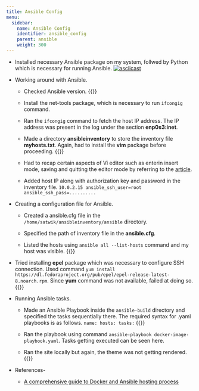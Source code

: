 ```yaml
---
title: Ansible Config
menu:
  sidebar:
    name: Ansible Config
    identifier: ansible_config
    parent: ansible
    weight: 300
---
```



- Installed necessary Ansible package on my system, follwed by Python which is necessary for running Ansible.
[![asciicast](https://asciinema.org/a/3Usqq3IbjQ4TWelFzGShOoIZJ.svg)](https://asciinema.org/a/3Usqq3IbjQ4TWelFzGShOoIZJ)

- Working around with Ansible.

  - Checked Ansible version.
  {{<asciinema usXyeJGiUNea0Td0IrCq8yhmJ>}}
  
  - Install the net-tools package, which is necessary to run `ifcongig` command.
  
  - Ran the `ifcongig` command to fetch the host IP address. The IP address was present in the log under the section **enp0s3:inet**.
  
  - Made a directory **ansibleinventory** to store the inventory file **myhosts.txt**. Again, had to install the **vim** package before proceeding.
  {{<asciinema TD0Ng5gy9l3omaHkATyYCWdxW>}}
  
  - Had to recap certain aspects of Vi editor such as enterin insert mode, saving and quitting the editor mode by referring to the [article](https://www.guru99.com/the-vi-editor.html).
  
  - Added host IP along with authorization key and password in the inventory file.
  `10.0.2.15 ansible_ssh_user=root ansible_ssh_pass=..........`
  
- Creating a configuration file for Ansible.

  - Created a ansible.cfg file in the ```/home/satwik/ansibleinventory/ansible``` directory.
  
  - Specified the path of inventory file in the **ansible.cfg**.
  
  - Listed the hosts using `ansible all --list-hosts` command and my host was visible.
  {{<asciinema xPS1EMk5zFhr40oi2N3GgpzJ9>}}
  
- Tried installing **epel** package which was necessary to configure SSH connection. 
  Used command `yum install https://dl.fedoraproject.org/pub/epel/epel-release-latest-8.noarch.rpm`.
  Since **yum** command was not available, failed at doing so.
  {{<asciinema fRciWUfrxdYU6S3G2KdhCx40G>}}

- Running Ansible tasks.

  - Made an Ansible Playbook inside the `ansible-build` directory and specified the tasks sequentially there. The required syntax for .yaml playbooks is as follows.
    `name:
     hosts:
     tasks:`
    {{<asciinema eN5RfLSzCWakcOfduYB75OGh5>}}
  
  - Ran the playbook using command `ansible-playbook docker-image-playbook.yaml`. Tasks getting executed can be seen here.
  
  - Ran the site locally but again, the theme was not getting rendered.
    {{<asciinema PfnhlLwFxu5yZqKGjiF1RYkrf>}}

- References-
  * [A comprehensive guide to Docker and Ansible hosting process](https://www.youtube.com/watch?v=kkazBPHc4bk&t=198s)